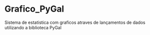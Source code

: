 # Grafico_PyGal
 Sistema de estatistica com graficos atraves de lançamentos de dados utilizando a biblioteca PyGal
